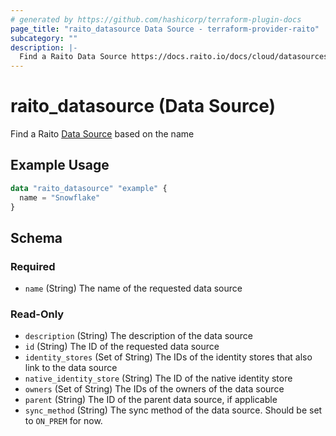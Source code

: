 ```yaml
---
# generated by https://github.com/hashicorp/terraform-plugin-docs
page_title: "raito_datasource Data Source - terraform-provider-raito"
subcategory: ""
description: |-
  Find a Raito Data Source https://docs.raito.io/docs/cloud/datasources based on the name
---
```


# raito_datasource (Data Source)

Find a Raito [Data Source](https://docs.raito.io/docs/cloud/datasources) based on the name

## Example Usage

```terraform
data "raito_datasource" "example" {
  name = "Snowflake"
}
```

<!-- schema generated by tfplugindocs -->
## Schema

### Required

- `name` (String) The name of the requested data source

### Read-Only

- `description` (String) The description of the data source
- `id` (String) The ID of the requested data source
- `identity_stores` (Set of String) The IDs of the identity stores that also link to the data source
- `native_identity_store` (String) The ID of the native identity store
- `owners` (Set of String) The IDs of the owners of the data source
- `parent` (String) The ID of the parent data source, if applicable
- `sync_method` (String) The sync method of the data source. Should be set to `ON_PREM` for now.
